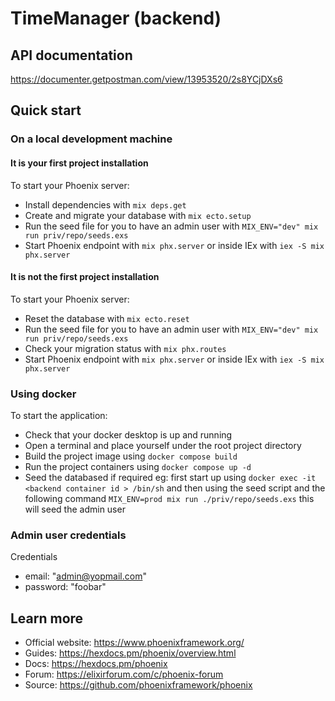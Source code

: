 # TimeManager (backend)

## API documentation

https://documenter.getpostman.com/view/13953520/2s8YCjDXs6

## Quick start

### On a local development machine

#### It is your first project installation

To start your Phoenix server:

  * Install dependencies with `mix deps.get`
  * Create and migrate your database with `mix ecto.setup`
  * Run the seed file for you to have an admin user with `MIX_ENV="dev" mix run priv/repo/seeds.exs`
  * Start Phoenix endpoint with `mix phx.server` or inside IEx with `iex -S mix phx.server`


#### It is not the first project installation

To start your Phoenix server:

  * Reset the database with `mix ecto.reset`
  * Run the seed file for you to have an admin user with `MIX_ENV="dev" mix run priv/repo/seeds.exs`
  * Check your migration status with `mix phx.routes`
  * Start Phoenix endpoint with `mix phx.server` or inside IEx with `iex -S mix phx.server`

### Using docker

To start the application:

  * Check that your docker desktop is up and running
  * Open a terminal and place yourself under the root project directory
  * Build the project image using `docker compose build`
  * Run the project containers using `docker compose up -d`
  * Seed the databased if required eg: first start up using `docker exec -it <backend container id > /bin/sh` and then    using the seed script and the following command `MIX_ENV=prod mix run ./priv/repo/seeds.exs` this will seed the admin user

### Admin user credentials 

Credentials 

  * email: "admin@yopmail.com"
  * password: "foobar"

## Learn more

  * Official website: https://www.phoenixframework.org/
  * Guides: https://hexdocs.pm/phoenix/overview.html
  * Docs: https://hexdocs.pm/phoenix
  * Forum: https://elixirforum.com/c/phoenix-forum
  * Source: https://github.com/phoenixframework/phoenix
